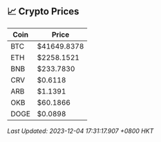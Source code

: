 ## 📈 Crypto Prices

| Coin | Price |
| ---- | ----- |
| BTC | $41649.8378 |
| ETH | $2258.1521 |
| BNB | $233.7830 |
| CRV | $0.6118 |
| ARB | $1.1391 |
| OKB | $60.1866 |
| DOGE | $0.0898 |

_Last Updated: 2023-12-04 17:31:17.907 +0800 HKT_